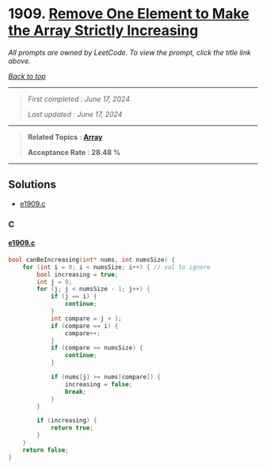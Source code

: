 # 1909. [Remove One Element to Make the Array Strictly Increasing](<https://leetcode.com/problems/remove-one-element-to-make-the-array-strictly-increasing>)

*All prompts are owned by LeetCode. To view the prompt, click the title link above.*

*[Back to top](<../README.md>)*

------

> *First completed : June 17, 2024*
>
> *Last updated : June 17, 2024*

------

> **Related Topics** : **[Array](<by_topic/Array.md>)**
>
> **Acceptance Rate** : **28.48 %**

------

## Solutions

- [e1909.c](<../my-submissions/e1909.c>)
### C
#### [e1909.c](<../my-submissions/e1909.c>)
```C
bool canBeIncreasing(int* nums, int numsSize) {
    for (int i = 0; i < numsSize; i++) { // val to ignore
        bool increasing = true;
        int j = 0;
        for (j; j < numsSize - 1; j++) {
            if (j == i) {
                continue;
            }
            int compare = j + 1;
            if (compare == i) {
                compare++;
            }
            if (compare >= numsSize) {
                continue;
            }

            if (nums[j] >= nums[compare]) {
                increasing = false;
                break;
            }
        }

        if (increasing) {
            return true;
        }
    }
    return false;
}
```

